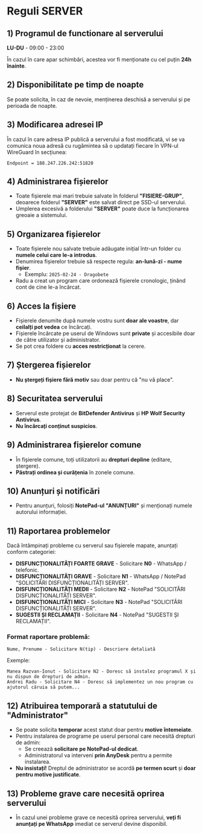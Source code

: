 # Reguli SERVER

## 1) Programul de functionare al serverului

**LU-DU** - 09:00 - 23:00

În cazul în care apar schimbări, acestea vor fi menționate cu cel puțin **24h înainte**.

## 2) Disponibilitate pe timp de noapte

Se poate solicita, în caz de nevoie, menținerea deschisă a serverului și pe perioada de noapte.

## 3) Modificarea adresei IP

În cazul în care adresa IP publică a serverului a fost modificată, vi se va comunica noua adresă cu rugămintea să o updatați fiecare în VPN-ul WireGuard în secțiunea:

```plaintext
Endpoint = 188.247.226.242:51820
```

## 4) Administrarea fișierelor

- Toate fișierele mai mari trebuie salvate în folderul **"FISIERE-GRUP"**, deoarece folderul **"SERVER"** este salvat direct pe SSD-ul serverului.
- Umplerea excesivă a folderului **"SERVER"** poate duce la funcționarea greoaie a sistemului.

## 5) Organizarea fișierelor

- Toate fișierele nou salvate trebuie adăugate inițial într-un folder cu **numele celui care le-a introdus**.
- Denumirea fișierelor trebuie să respecte regula: **an-lună-zi - nume fișier**.
  - Exemplu: `2025-02-24 - Dragobete`
- Radu a creat un program care ordonează fișierele cronologic, ținând cont de cine le-a încărcat.

## 6) Acces la fișiere

- Fișierele denumite după numele vostru sunt **doar ale voastre**, dar **ceilalți pot vedea** ce încărcați.
- Fișierele încărcate pe userul de Windows sunt **private** și accesibile doar de către utilizator și administrator.
- Se pot crea foldere cu **acces restricționat** la cerere.

## 7) Ștergerea fișierelor

- **Nu ștergeți fișiere fără motiv** sau doar pentru că "nu vă place".

## 8) Securitatea serverului

- Serverul este protejat de **BitDefender Antivirus** și **HP Wolf Security Antivirus**.
- **Nu încărcați conținut suspicios**.

## 9) Administrarea fișierelor comune

- În fișierele comune, toți utilizatorii au **drepturi depline** (editare, ștergere).
- **Păstrați ordinea și curățenia** în zonele comune.

## 10) Anunțuri și notificări

- Pentru anunțuri, folosiți **NotePad-ul "ANUNȚURI"** și menționați numele autorului informației.

## 11) Raportarea problemelor

Dacă întâmpinați probleme cu serverul sau fișierele mapate, anunțați conform categoriei:

- **DISFUNCȚIONALITĂȚI FOARTE GRAVE** - Solicitare **N0** - WhatsApp / telefonic.
- **DISFUNCȚIONALITĂȚI GRAVE** - Solicitare **N1** - WhatsApp / NotePad "SOLICITĂRI DISFUNCȚIONALITĂȚI SERVER".
- **DISFUNCȚIONALITĂȚI MEDII** - Solicitare **N2** - NotePad "SOLICITĂRI DISFUNCȚIONALITĂȚI SERVER".
- **DISFUNCȚIONALITĂȚI MICI** - Solicitare **N3** - NotePad "SOLICITĂRI DISFUNCȚIONALITĂȚI SERVER".
- **SUGESTII ȘI RECLAMAȚII** - Solicitare **N4** - NotePad "SUGESTII ȘI RECLAMAȚII".

### Format raportare problemă:

```plaintext
Nume, Prenume - Solicitare N(tip) - Descriere detaliată
```

Exemple:

```plaintext
Manea Razvan-Ionut - Solicitare N2 - Doresc să instalez programul X și nu dispun de drepturi de admin.
Andrei Radu - Solicitare N4 - Doresc să implementez un nou program cu ajutorul căruia să putem...
```

## 12) Atribuirea temporară a statutului de "Administrator"

- Se poate solicita **temporar** acest statut doar pentru **motive întemeiate**.
- Pentru instalarea de programe pe userul personal care necesită drepturi de admin:
  - Se creează **solicitare pe NotePad-ul dedicat**.
  - Administratorul va interveni **prin AnyDesk** pentru a permite instalarea.
- **Nu insistați!** Dreptul de administrator se acordă **pe termen scurt** și **doar pentru motive justificate**.

## 13) Probleme grave care necesită oprirea serverului

- În cazul unei probleme grave ce necesită oprirea serverului, **veți fi anunțați pe WhatsApp** imediat ce serverul devine disponibil.

